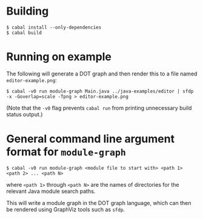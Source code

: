 # Building

    $ cabal install --only-dependencies
    $ cabal build

# Running on example

The following will generate a DOT graph and then render this to a file
named `editor-example.png`:

    $ cabal -v0 run module-graph Main.java ../java-examples/editor | sfdp -x -Goverlap=scale -Tpng > editor-example.png

(Note that the `-v0` flag prevents `cabal run` from printing unnecessary build
status output.)

# General command line argument format for `module-graph`

    $ cabal -v0 run module-graph <module file to start with> <path 1> <path 2> ... <path N>

where `<path 1>` through `<path N>` are the names of directories for the
relevant Java module search paths.

This will write a module graph in the DOT graph language, which can then be
rendered using GraphViz tools such as `sfdp`.


